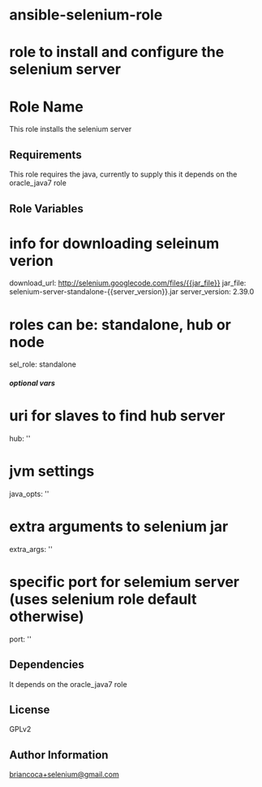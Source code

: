 ansible-selenium-role
=====================

role to install and configure the selenium server
=======
Role Name
========

This role installs the selenium server

Requirements
------------

This role requires the java, currently to supply this it depends on the oracle_java7 role

Role Variables
--------------

# info for downloading seleinum verion
download_url: http://selenium.googlecode.com/files/{{jar_file}}
jar_file: selenium-server-standalone-{{server_version}}.jar
server_version: 2.39.0

# roles can be: standalone, hub or node
sel_role: standalone

##### optional vars #####
# uri for slaves to find hub server
hub: ''
# jvm settings
java_opts: ''
# extra arguments to selenium jar
extra_args: ''
# specific port for selemium server (uses selenium role default otherwise)
port: ''



Dependencies
------------

It depends on the oracle_java7 role

License
-------

GPLv2

Author Information
------------------

briancoca+selenium@gmail.com

